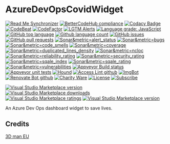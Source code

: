 # AzureDevOpsCovidWidget

<!--BadgesSTART-->
<!-- Powered by https://github.com/GregTrevellick/ReadMeSynchronizer -->
[![Read Me Synchronizer](https://img.shields.io/badge/-powered%20by%20ReadMeSynchronizer-brightgreen.svg)](https://github.com/GregTrevellick/ReadMeSynchronizer)
[![BetterCodeHub compliance](https://bettercodehub.com/edge/badge/GregTrevellick/AzureDevOpsCovidWidget?branch=master)](https://bettercodehub.com/results/GregTrevellick/AzureDevOpsCovidWidget)
[![Codacy Badge](https://api.codacy.com/project/badge/Grade/efd52920f7c640139556d0a10252523e)](https://www.codacy.com/project/gtrevellick/AzureDevOpsCovidWidget/dashboard?utm_source=github.com&amp;utm_medium=referral&amp;utm_content=GregTrevellick/AzureDevOpsCovidWidget&amp;utm_campaign=Badge_Grade_Dashboard)
[![CodeBeat](https://codebeat.co/badges/undefined)](https://codebeat.co/projects/github-com-gregtrevellick-azuredevopsCovidwidget-master)
[![CodeFactor](https://www.codefactor.io/repository/github/GregTrevellick/AzureDevOpsCovidWidget/badge)](https://www.codefactor.io/repository/github/GregTrevellick/AzureDevOpsCovidWidget)
  [![LGTM Alerts](https://img.shields.io/lgtm/alerts/g/GregTrevellick/AzureDevOpsCovidWidget.svg?logo=lgtm&logoWidth=18)](https://lgtm.com/projects/g/GregTrevellick/AzureDevOpsCovidWidget/alerts/)
[![Language grade: JavaScript](https://img.shields.io/lgtm/grade/javascript/g/GregTrevellick/AzureDevOpsCovidWidget.svg?logo=lgtm&logoWidth=18)](https://lgtm.com/projects/g/GregTrevellick/AzureDevOpsCovidWidget/context:javascript)
[![GitHub top language](https://img.shields.io/github/languages/top/GregTrevellick/AzureDevOpsCovidWidget.svg)](https://github.com/GregTrevellick/AzureDevOpsCovidWidget)
[![Github language count](https://img.shields.io/github/languages/count/GregTrevellick/AzureDevOpsCovidWidget.svg)](https://github.com/GregTrevellick/AzureDevOpsCovidWidget)
[![GitHub issues](https://img.shields.io/github/issues-raw/GregTrevellick/AzureDevOpsCovidWidget.svg)](https://github.com/GregTrevellick/AzureDevOpsCovidWidget/issues)
[![GitHub pull requests](https://img.shields.io/github/issues-pr-raw/GregTrevellick/AzureDevOpsCovidWidget.svg)](https://github.com/GregTrevellick/AzureDevOpsCovidWidget/pulls)
[![Sonar&metric=alert_status](https://sonarcloud.io/api/project_badges/measure?project=AzureDevOpsCovidWidget&metric=alert_status)](https://sonarcloud.io/dashboard?id=AzureDevOpsCovidWidget)
[![Sonar&metric=bugs](https://sonarcloud.io/api/project_badges/measure?project=AzureDevOpsCovidWidget&metric=bugs)](https://sonarcloud.io/component_measures?id=AzureDevOpsCovidWidget&metric=bugs)
[![Sonar&metric=code_smells](https://sonarcloud.io/api/project_badges/measure?project=AzureDevOpsCovidWidget&metric=code_smells)](https://sonarcloud.io/component_measures?id=AzureDevOpsCovidWidget&metric=code_smells)
[![Sonar&metric=coverage](https://sonarcloud.io/api/project_badges/measure?project=AzureDevOpsCovidWidget&metric=coverage)](https://sonarcloud.io/component_measures?id=AzureDevOpsCovidWidget&metric=Coverage)
[![Sonar&metric=duplicated_lines_density](https://sonarcloud.io/api/project_badges/measure?project=AzureDevOpsCovidWidget&metric=duplicated_lines_density)](https://sonarcloud.io/component_measures?id=AzureDevOpsCovidWidget&metric=duplicated_lines)
[![Sonar&metric=ncloc](https://sonarcloud.io/api/project_badges/measure?project=AzureDevOpsCovidWidget&metric=ncloc)](https://sonarcloud.io/component_measures?id=AzureDevOpsCovidWidget&metric=ncloc)
[![Sonar&metric=reliability_rating](https://sonarcloud.io/api/project_badges/measure?project=AzureDevOpsCovidWidget&metric=reliability_rating)](https://sonarcloud.io/component_measures?id=AzureDevOpsCovidWidget&metric=reliability_rating)
[![Sonar&metric=security_rating](https://sonarcloud.io/api/project_badges/measure?project=AzureDevOpsCovidWidget&metric=security_rating)](https://sonarcloud.io/component_measures?id=AzureDevOpsCovidWidget&metric=security_rating)
[![Sonar&metric=sqale_index](https://sonarcloud.io/api/project_badges/measure?project=AzureDevOpsCovidWidget&metric=sqale_index)](https://sonarcloud.io/component_measures?id=AzureDevOpsCovidWidget&metric=sqale_index)
[![Sonar&metric=sqale_rating](https://sonarcloud.io/api/project_badges/measure?project=AzureDevOpsCovidWidget&metric=sqale_rating)](https://sonarcloud.io/component_measures?id=AzureDevOpsCovidWidget&metric=sqale_rating)
[![Sonar&metric=vulnerabilities](https://sonarcloud.io/api/project_badges/measure?project=AzureDevOpsCovidWidget&metric=vulnerabilities)](https://sonarcloud.io/component_measures?id=AzureDevOpsCovidWidget&metric=vulnerabilities)
[![Appveyor Build status](https://ci.appveyor.com/api/projects/status/duvijp0qiget07i1?svg=true)](https://ci.appveyor.com/project/GregTrevellick/AzureDevOpsCovidWidget)
[![Appveyor unit tests](https://img.shields.io/appveyor/tests/GregTrevellick/AzureDevOpsCovidWidget.svg)](https://ci.appveyor.com/project/GregTrevellick/AzureDevOpsCovidWidget/build/tests)
 [![Hound](https://img.shields.io/badge/hound_ci-checked-brightgreen.svg)](https://houndci.com/)
[![Access Lint github](https://img.shields.io/badge/a11y-checked-brightgreen.svg)](https://www.accesslint.com)
[![ImgBot](https://img.shields.io/badge/images-optimized-brightgreen.svg)](https://imgbot.net/)
[![Renovate Bot github](https://img.shields.io/badge/renovatebot-checked-brightgreen.svg)](https://renovatebot.com/)
[![Charity Ware](https://img.shields.io/badge/charity%20ware-thank%20you-brightgreen.svg)](https://github.com/GregTrevellick/MiscellaneousArtefacts/wiki/Charity-Ware)
[![License](https://img.shields.io/github/license/gittools/gitlink.svg)](/LICENSE.txt)
[![Subscribe](https://img.shields.io/badge/subscribe%20to%20receive%20notificatons-grey.svg)](https://github.com/GregTrevellick/AzureDevOpsCovidWidget/subscription)
 
[![Visual Studio Marketplace version](https://img.shields.io/badge/-CovidDashboardWidget-%23e2165e.svg)](https://marketplace.visualstudio.com/items?itemName=GregTrevellick.CovidDashboardWidget)
[![Visual Studio Marketplace downloads](https://img.shields.io/vscode-marketplace/d/GregTrevellick.CovidDashboardWidget.svg)](https://marketplace.visualstudio.com/items?itemName=GregTrevellick.CovidDashboardWidget)
[![Visual Studio Marketplace ratings](https://img.shields.io/vscode-marketplace/r/GregTrevellick.CovidDashboardWidget.svg)](https://marketplace.visualstudio.com/items?itemName=GregTrevellick.CovidDashboardWidget#review-details)
[![Visual Studio Marketplace version](https://img.shields.io/vscode-marketplace/v/GregTrevellick.CovidDashboardWidget.svg)](https://marketplace.visualstudio.com/items?itemName=GregTrevellick.CovidDashboardWidget)



<!--BadgesEND-->

An Azure Dev Ops dashboard widget to save lives.

## Credits

[3D man EU](https://pixabay.com/illustrations/friends-trust-friendship-together-1015296/)
